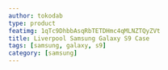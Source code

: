 ```yaml
---
author: tokodab
type: product
featimg: 1qTc9DhbbAsqRbTETDHmc4qMLNZTQyZVt
title: Liverpool Samsung Galaxy S9 Case
tags: [samsung, galaxy, s9]
category: [samsung]
---
```

